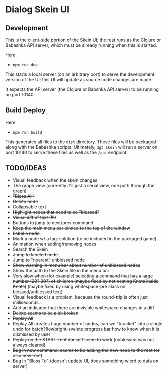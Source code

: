 # Dialog Skein UI

## Development

This is the client-side portion of the Skein UI; the rest runs as the Clojure or Babashka API server, which must be already running when this is started.

Here:

- `npm run dev`

This starts a local server (on an arbitrary port) to serve the development version of the UI; this UI will update as source code changes are made.

It expects the API server (the Clojure or Babshka API server) to be running on port 10140.

## Build Deploy

Here:

- `npm run build`

This generates all files to the `dist` directory.  These files will be packaged along with the Babashka scripts.  Ultimately, `dgt skein` will run
a server on port 10140 to serve these files as well as the `/api` endpoint.

## TODO/IDEAS

- Visual feedback when the skein changes
- The graph view (currently it's just a serial view, one path through the graph)
- ~~"Bless All"~~
- ~~Delete node~~
- Collapsable text
- ~~Highlight nodes that need to be "blessed"~~
- ~~Visual diff of text (!!!)~~
- Buttons to jump to next/prev command
- ~~Keep the main menu bar pinned to the top of the window~~
- ~~Label a node~~
- Mark a node w/ a tag: solution (to be included in the packaged game)
- Animation when adding/removing nodes
- Search the Skein
- ~~Jump to labeled node~~
- Jump to "nearest" unblessed node
- ~~Show warning in menu bar about number of unblessed nodes~~
- Show the path to the Skein file in the menu bar
- ~~Very slow when (for example) selecting a command that has a large number (20? 30?) of children (maybe fixed by not nesting Knots inside Knots)~~ (maybe fixed by using whitespace-pre class on blessed/unblessed text)
- Visual feedback is a problem, because the round-trip is often just milliseconds.
- Add an indicator that there are invisible whitespace changes in a diff
- ~~Delete seems to be a bit broken~~
- ~~Replay All~~
- Replay All creates huge number of undos, can we "bracket" into a single undo for batch?flowbright-svelete progress bar how to know when it is dismissed by user
- ~~Replay on the START knot doesn't seem to work~~ (unblessed was not always cleared)
- ~~Bug in new command: seems to be adding the new node to the root (or as a new root)~~
- Bug in "Bless To" (doesn't update UI, does something wierd to data on server)
